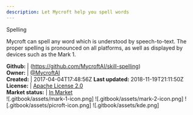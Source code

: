 ```yaml
---
description: Let Mycroft help you spell words
---
```

Spelling

Mycroft can spell any word which is understood by speech-to-text.  The proper spelling is pronounced on all platforms, as well as displayed by devices such as the Mark 1.

**Github:** | (https://github.com/MycroftAI/skill-spelling)  
**Owner:** | [@MycroftAI](https://github.com/MycroftAI)  
**Created:** | 2017-04-04T17:48:56Z  **Last updated:** 2018-11-19T21:11:50Z  
**License:** | [Apache License 2.0](https://api.github.com/licenses/apache-2.0)  
**Market status:** | [In Market](https://market.mycroft.ai/skill/mycroft-spelling)  
 ![.gitbook/assets/mark-1-icon.png]  ![.gitbook/assets/mark-2-icon.png]  ![.gitbook/assets/picroft-icon.png]  ![.gitbook/assets/kde.png]  
